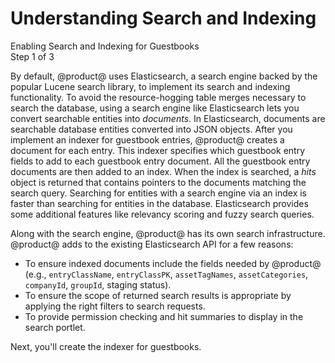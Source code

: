 # Understanding Search and Indexing [](id=understanding-search-and-indexing)

<div class="learn-path-step">
    <p>Enabling Search and Indexing for Guestbooks<br>Step 1 of 3</p>
</div>

By default, @product@ uses Elasticsearch, a search engine backed by the popular
Lucene search library, to implement its search and indexing functionality. To 
avoid the resource-hogging table merges necessary to search the database, using 
a search engine like Elasticsearch lets you convert searchable entities into 
*documents*. In Elasticsearch, documents are searchable database entities 
converted into JSON objects. After you implement an indexer for guestbook 
entries, @product@ creates a document for each entry. This indexer specifies 
which guestbook entry fields to add to each guestbook entry document. All the 
guestbook entry documents are then added to an index. When the index is 
searched, a *hits* object is returned that contains pointers to the documents 
matching the search query. Searching for entities with a search engine via an 
index is faster than searching for entities in the database. Elasticsearch 
provides some additional features like relevancy scoring and fuzzy search 
queries. 

Along with the search engine, @product@ has its own search infrastructure. 
@product@ adds to the existing Elasticsearch API for a few reasons: 

-   To ensure indexed documents include the fields needed by @product@ (e.g., 
    `entryClassName`, `entryClassPK`, `assetTagNames`, `assetCategories`, 
    `companyId`, `groupId`, staging status). 
-   To ensure the scope of returned search results is appropriate by applying 
    the right filters to search requests. 
-   To provide permission checking and hit summaries to display in the search 
    portlet. 

Next, you'll create the indexer for guestbooks. 
